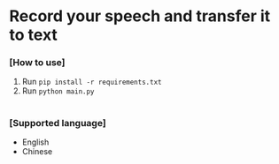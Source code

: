 # Record your speech and transfer it to text

### [How to use]
1.  Run `pip install -r requirements.txt`
2.  Run `python main.py`

#

### [Supported language]
- English
- Chinese 
